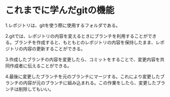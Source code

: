 # これまでに学んだgitの機能
1.レポジトリは、gitを使う際に使用するフォルダである。

2.gitでは、レポジトリの内容を変えるときにブランチを利用することができる。ブランチを作成すると、もともとのレポジトリの内容を保持したまま、レポジトリの内容の更新することができる。

3.作成したブランチの内容を変更したら、コミットをすることで、変更内容を共同作成者に伝えることができる。

4.最後に変更したブランチを元のブランチにマージする。これにより変更したブランチの内容が元のブランチに組み込まれる。この作業をしたら、変更したブランチは削除してもいい。